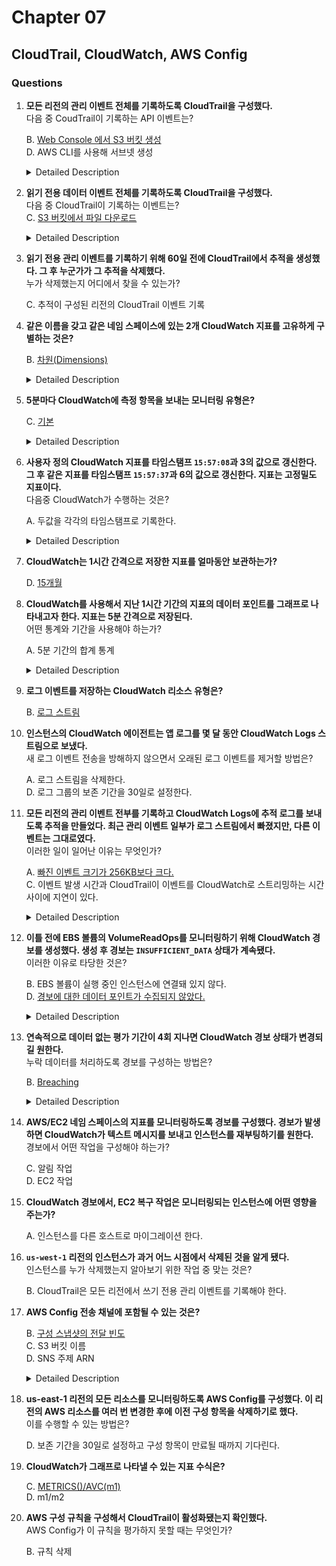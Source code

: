 # Chapter 07

## CloudTrail, CloudWatch, AWS Config

### Questions

1. **모든 리전의 관리 이벤트 전체를 기록하도록 CloudTrail을 구성했다.**  
다음 중 CoudTrail이 기록하는 API 이벤트는?  

    B. [Web Console 에서 S3 버킷 생성](https://docs.aws.amazon.com/ko_kr/awscloudtrail/latest/userguide/cloudtrail-concepts.html)  
    D. AWS CLI를 사용해 서브넷 생성

    <details><summary>Detailed Description</summary>

   `CloudTrail` 은 AWS Resource 의 모든 읽기, 쓰기 작업의 상세 log 를 보관해 놓는다.  
   API 계정 활동 뿐만 아니라 비 API 계정 활동 모두 기록한다.  
   - **API 작업 (API Activity):** Instance 시작, S3 버킷 생성, VPC 생성 etc.
   - **비 API 작업 (non-API Activity):** Management Console Login, AWS SDKs, CLI tools etc.

    **[3 Types of Events]**  
   CloudTrail 로그에 기록할 수 있는 Event는 총 세가지로 나뉜다.  
    1. Management Events | 관리 이벤트  
       보안 주체가 AWS resource 에서 실행하는 작업. `제어 영역 작업`이라고도 불림.  
       비 API event 도 포함된다.
       - 보안 구성  
         `e.g., IAM AttachRolePolicy API 작업`
       - 디바이스 등록  
         `e.g., Amazon EC2 CreateDefaultVpc API 작업`
       - 데이터 라우팅 규칙 구성  
         `e.g., Amazon EC2 CreateSubnet API 작업`
       - 로깅 설정  
         `e.g., AWS CloudTrail CreateTrail API 작업`  

    1. Data Events | 데이터 이벤트  
       S3 객체 수준의 활동과 같이 resource 내에서 수행되는 이벤트. `데이터 영역 작업` 이라고도 불림.  
       - Amazon S3 객체 수준 API 활동  
         `e.g.,  GetObject, DeleteObject 및 PutObject API 작업`
       - AWS Lambda 함수 실행 활동  
         `e.g., Invoke API`
       - Amazon S3 에 대한 객체 수준 API 활동.  
       - Amazon Managed Blockchain Ethereum 노드에 대한 API 호출  
         `e.g., eth_getBalance 또는 eth_getBlockByNumber`
       - S3 객체 Lambda 액세스 포인트에 대한 API 활동입니다  
         `e.g.,  CompleteMultipartUpload 및 호출`
    1. CloudTrail Insights Events | CloudTrail 인사이트 이벤트  
       AWS 계정에서 비정상적인 활동을 기록한다.

    </details>

1. **읽기 전용 데이터 이벤트 전체를 기록하도록 CloudTrail을 구성했다.**  
다음 중 CloudTrail이 기록하는 이벤트는?  
    C. [S3 버킷에서 파일 다운로드](https://docs.aws.amazon.com/awscloudtrail/latest/userguide/cloudtrail-concepts.html#cloudtrail-concepts-trails)

    <details><summary>Detailed Description</summary>

    - Amazon S3 Bucket
    - CloudWatch Logs
    - CloudWatch Events

    </details>

1. **읽기 전용 관리 이벤트를 기록하기 위해 60일 전에 CloudTrail에서 추적을 생성했다. 그 후 누군가가 그 추적을 삭제했다.**  
누가 삭제했는지 어디에서 찾을 수 있는가?

    C. 추적이 구성된 리전의 CloudTrail 이벤트 기록

1. **같은 이름을 갖고 같은 네임 스페이스에 있는 2개 CloudWatch 지표를 고유하게 구별하는 것은?**

    B. [차원(Dimensions)](https://docs.aws.amazon.com/ko_kr/AmazonCloudWatch/latest/logs/CloudWatch-Logs-Monitoring-CloudWatch-Metrics.html)

    <details><summary>Detailed Description</summary>

    CloudWatch : AWS 와 비 AWS Resource 에서 수치 성능 지표(Metrics)를 수집한다.  

    **Namespaces**  
    CloudWatch 는 지표를 namespace 로 구성한다.  
    - 네임스페이스는 지표의 컨테이너.  
      네임스페이스간의 지표는 서로 격리되어 있음 → 다른 앱의 지표가 통계에 잘못 잡히는 것을 방지
    - 기본 네임스페이스는 존재하지 않으므로 직접 지정해 주어야 함.

    **Dimensions**  
    지표에서 사용할 수 있는 차원은 아래와 같다.

    |차원|설명|
    |:-:|:--|
    |LogGroupName|지표를 표시할 CloudWatch Logs 로그 그룹 이름|
    |DestinationType|CloudWatch Logs 데이터의 구독 대상 <br>`(e.g., AWS Lambda, Amazon Kinesis Data Streams, and Amazon Kinesis Data Firehose)`|
    |FilterName|데이터를 로그 그룹에서 대상으로 전송하는 구독 필터 이름|

    </details>

1. **5분마다 CloudWatch에 측정 항목을 보내는 모니터링 유형은?**

    C. [기본](https://docs.aws.amazon.com/ko_kr/AmazonCloudWatch/latest/monitoring/cloudwatch_concepts.html#CloudWatchAlarms)

    <details><summary>Detailed Description</summary>  

    **[모니터링]**  
    CloudWatch에 지표를 전송하는 빈도는 모니터링 유형에 따라 달라진다.  
    - **기본 모니터링 Basic Monitoring**  
      대부분의 서비스는 기본 모니터링을 지원.  
      기본 모니터링은 5(300초)분 마다 CloudWatch 에 지표를 보낸다.
    - **세부 모니터링 Detailed Monitoring**
      - 표준 분해능 Standard Resolution  
        1분 세분화 데이터
      - 고분해능 High Resolution  
        1초 세분화 데이터

    </details>

1. **사용자 정의 CloudWatch 지표를 타임스탬프 `15:57:08`과 3의 값으로 갱신한다. 그 후 같은 지표를 타임스탬프 `15:57:37`과 6의 값으로 갱신한다. 지표는 고정밀도 지표이다.**  
다음중 CloudWatch가 수행하는 것은?

    A. 두값을 각각의 타임스탬프로 기록한다.

    <details><summary>Detailed Description</summary>

    **Timestamp**  
    지표에는 타임스탬프가 연결되어 있어야 한다.  
    타임스탬프를 제공하지 않으면 CloudWatch는 data 요소를 받은 시간을 기준으로 타임스탬프를 생성한다.  
    - 일반 정밀도 지표에서만 CloudWatch가 뒤의 데이터 포인트를 앞선 데이터 포인터를 덮어쓴다. 그 외의 경우에는 각각 지정된 타임스탬프대로 기록한다.

    </details>

1. **CloudWatch는 1시간 간격으로 저장한 지표를 얼마동안 보관하는가?**

    D. [15개월](https://docs.aws.amazon.com/ko_kr/AmazonCloudWatch/latest/monitoring/cloudwatch_concepts.html#Metric)

1. **CloudWatch를 사용해서 지난 1시간 기간의 지표의 데이터 포인트를 그래프로 나타내고자 한다. 지표는 5분 간격으로 저장된다.**  
어떤 통계와 기간을 사용해야 하는가?

    A. 5분 기간의 합계 통계  

    <details><summary>Detailed Description</summary>

    ![CloudWatch Metrics](https://user-images.githubusercontent.com/48475824/116281030-3fc16680-a7c4-11eb-9d0f-c4d8fc6e9688.png)

    </details>

1. **로그 이벤트를 저장하는 CloudWatch 리소스 유형은?**

    B. [로그 스트림](https://docs.aws.amazon.com/ko_kr/AmazonCloudWatch/latest/logs/Working-with-log-groups-and-streams.html)

1. **인스턴스의 CloudWatch 에이전트는 앱 로그를 몇 달 동안 CloudWatch Logs 스트림으로 보냈다.**  
새 로그 이벤트 전송을 방해하지 않으면서 오래된 로그 이벤트를 제거할 방법은?

    A. 로그 스트림을 삭제한다.  
    D. 로그 그룹의 보존 기간을 30일로 설정한다.

1. **모든 리전의 관리 이벤트 전부를 기록하고 CloudWatch Logs에 추적 로그를 보내도록 추적을 만들었다. 최근 관리 이벤트 일부가 로그 스트림에서 빠졌지만, 다른 이벤트는 그대로였다.**  
이러한 일이 일어난 이유는 무엇인가?

    A. [빠진 이벤트 크기가 256KB보다 크다.](https://docs.aws.amazon.com/awscloudtrail/latest/userguide/send-cloudtrail-events-to-cloudwatch-logs.html#send-cloudtrail-events-to-cloudwatch-logs-limitations)  
    C. 이벤트 발생 시간과 CloudTrail이 이벤트를 CloudWatch로 스트리밍하는 시간 사이에 지연이 있다.

    <details><summary>Detailed Description</summary>

    **Event Size**  
    CloudWatch 로그의 최대 이벤트 사이즈는 `256 KB` 이다. 한도 변경 불가.  

    **DescribeLogStreams**  
    5 transactions per second (TPS/account/Region). 한도 변경 가능.  

    **Batch Size**  
    Max : `1 MB`. 한도 변경 불가.  

    </details>

1. **이틀 전에 EBS 볼륨의 VolumeReadOps를 모니터링하기 위해 CloudWatch 경보를 생성했다. 생성 후 경보는 `INSUFFICIENT_DATA` 상태가 계속됐다.**  
이러한 이유로 타당한 것은?

    B. EBS 볼륨이 실행 중인 인스턴스에 연결돼 있지 않다.  
    D. [경보에 대한 데이터 포인트가 수집되지 않았다.]((https://aws.amazon.com/ko/premiumsupport/knowledge-center/cloudwatch-alarm-insufficient-data-state/?nc1=h_ls)  )  

    <details><summary>Detailed Description</summary>  

    `INSUFFICIENT_DATA` 상태가 뜨는 이유는 아래와 같은 이유중 하나로 인해 발생.  
    - Amazon CloudWatch 경보가 방금 시작됨
    - 지표를 사용할 수 없음
    - 데이터 포인트의 지연된 전송
    - 지표에 데이터가 부족하여 경보 상태를 확인할 수 없음
    - 잘못된 Cloudwatch 경보 설정  
      - 잘못된 구성 경보 기간인 경우 → 지표의 데이터 포인트가 푸시되는 기간과 동일하게 경보 기간을 구성할것

    </details>

1. **연속적으로 데이터 없는 평가 기간이 4회 지나면 CloudWatch 경보 상태가 변경되길 원한다.**  
누락 데이터를 처리하도록 경보를 구성하는 방법은?

    B. [Breaching](https://docs.aws.amazon.com/AmazonCloudWatch/latest/monitoring/AlarmThatSendsEmail.html#alarms-and-missing-data)

    <details><summary>Detailed Description</summary>  

    경보가 누락 됬을 시 처리하는 방법 지정.  
    - `notBreaching`  
      Missing data points are treated as "good" and within the threshold
    - `breaching`  
      Missing data points are treated as "bad" and breaching the threshold
    - `ignore`  
      The current alarm state is maintained
    - `missing`  
      If all data points in the alarm evaluation range are missing, the alarm transitions to INSUFFICIENT_DATA.

    </details>

1. **AWS/EC2 네임 스페이스의 지표를 모니터링하도록 경보를 구성했다. 경보가 발생하면 CloudWatch가 텍스트 메시지를 보내고 인스턴스를 재부팅하기를 원한다.**  
경보에서 어떤 작업을 구성해야 하는가?

    C. 알림 작업  
    D. EC2 작업  

1. **CloudWatch 경보에서, EC2 복구 작업은 모니터링되는 인스턴스에 어떤 영향을 주는가?**

    A. 인스턴스를 다른 호스트로 마이그레이션 한다.

1. **`us-west-1` 리전의 인스턴스가 과거 어느 시점에서 삭제된 것을 알게 됐다.**  
인스턴스를 누가 삭제했는지 알아보기 위한 작업 중 맞는 것은?

    B. CloudTrail은 모든 리전에서 쓰기 전용 관리 이벤트를 기록해야 한다.

1. **AWS Config 전송 채널에 포함될 수 있는 것은?**  

    B. [구성 스냅샷의 전달 빈도](https://docs.aws.amazon.com/ko_kr/config/latest/developerguide/manage-delivery-channel.html)  
    C. S3 버킷 이름  
    D. SNS 주제 ARN

    <details><summary>Detailed Description</summary>  

    AWS Config : AWS Resource가 구성된 방식이 어떻게 변경 됐는지를 추적.  

    **속성 설정**  
    - `name`  
       전송 채널의 이름
    - `s3BucketName`  
       스냅샷 및 구성 기록 파일이 전달될 S3 버킷의 이름
    - `snsTopicARN`  
      구성 변경에 대해 알림을 보낼 ARN
    - `configSnapshotDeliveryProperties`  

    ```
    {
        "DeliveryChannels": [
            {
                "configSnapshotDeliveryProperties": {
                    "deliveryFrequency": "Twelve_Hours"
                },
                "snsTopicARN": "arn:aws:sns:us-east-2:123456789012:config-topic",
                "name": "default",
                "s3BucketName": "config-bucket-123456789012"
            }
        ]
    }
    ```

    </details>

1. **us-east-1 리전의 모든 리소스를 모니터링하도록 AWS Config를 구성했다. 이 리전의 AWS 리소스를 여러 번 변경한 후에 이전 구성 항목을 삭제하기로 했다.**  
이를 수행할 수 있는 방법은?

    D. 보존 기간을 30일로 설정하고 구성 항목이 만료될 때까지 기다린다.

1. **CloudWatch가 그래프로 나타낼 수 있는 지표 수식은?**

    C. [METRICS()/AVC(m1)](https://docs.aws.amazon.com/ko_kr/AmazonCloudWatch/latest/monitoring/using-metric-math.html)  
    D. m1/m2

1. **AWS 구성 규칙을 구성해서 CloudTrail이 활성화됐는지 확인했다.**  
AWS Config가 이 규칙을 평가하지 못할 때는 무엇인가?

    B. 규칙 삭제
